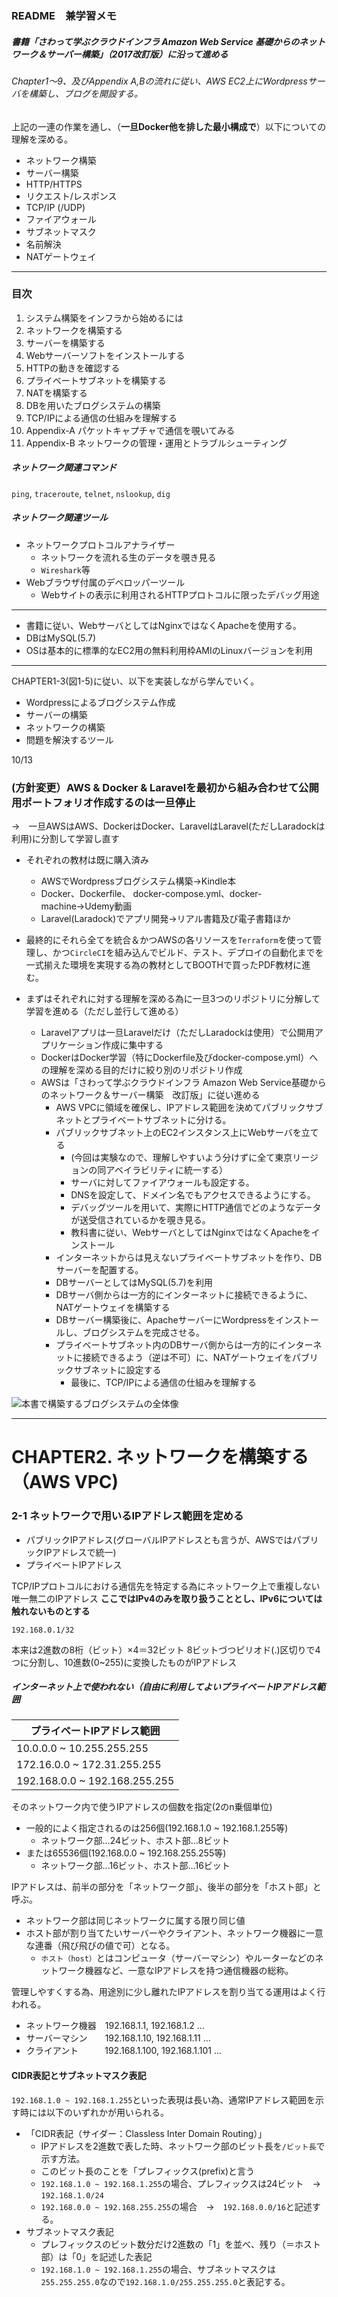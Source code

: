 ### README　兼学習メモ

##### 書籍「さわって学ぶクラウドインフラ Amazon Web Service 基礎からのネットワーク＆サーバー構築」（2017改訂版）に沿って進める

###### Chapter1〜9、及びAppendix A,Bの流れに従い、AWS EC2上にWordpressサーバを構築し、ブログを開設する。

上記の一連の作業を通し、（**一旦Docker他を排した最小構成で**）以下についての理解を深める。
- ネットワーク構築
- サーバー構築
- HTTP/HTTPS
- リクエスト/レスポンス
- TCP/IP (/UDP)
- ファイアウォール
- サブネットマスク
- 名前解決
- NATゲートウェイ

---

### 目次

1. システム構築をインフラから始めるには
2. ネットワークを構築する
3. サーバーを構築する
4. Webサーバーソフトをインストールする
5. HTTPの動きを確認する
6. プライベートサブネットを構築する
7. NATを構築する
8. DBを用いたブログシステムの構築
9. TCP/IPによる通信の仕組みを理解する
10. Appendix-A パケットキャプチャで通信を覗いてみる
11. Appendix-B ネットワークの管理・運用とトラブルシューティング

##### ネットワーク関連コマンド
`ping`, `traceroute`, `telnet`, `nslookup`, `dig`

##### ネットワーク関連ツール
- ネットワークプロトコルアナライザー
  - ネットワークを流れる生のデータを覗き見る
  - `Wireshark`等
- Webブラウザ付属のデベロッパーツール
  - Webサイトの表示に利用されるHTTPプロトコルに限ったデバッグ用途

---

- 書籍に従い、WebサーバとしてはNginxではなくApacheを使用する。
- DBはMySQL(5.7)
- OSは基本的に標準的なEC2用の無料利用枠AMIのLinuxバージョンを利用

---

CHAPTER1-3(図1-5)に従い、以下を実装しながら学んでいく。
- Wordpressによるブログシステム作成
- サーバーの構築
- ネットワークの構築
- 問題を解決するツール

10/13

### (方針変更）AWS & Docker & Laravelを最初から組み合わせて公開用ポートフォリオ作成するのは一旦停止

→　一旦AWSはAWS、DockerはDocker、LaravelはLaravel(ただしLaradockは利用)に分割して学習し直す
- それぞれの教材は既に購入済み
  - AWSでWordpressブログシステム構築→Kindle本
  - Docker、Dockerfile、 docker-compose.yml、docker-machine→Udemy動画
  - Laravel(Laradock)でアプリ開発→リアル書籍及び電子書籍ほか
- 最終的にそれら全てを統合＆かつAWSの各リソースを`Terraform`を使って管理し、かつ`CircleCI`を組み込んでビルド、テスト、デプロイの自動化までを一式揃えた環境を実現する為の教材としてBOOTHで買ったPDF教材に進む。

- まずはそれぞれに対する理解を深める為に一旦3つのリポジトリに分解して学習を進める（ただし並行して進める）
  - Laravelアプリは一旦Laravelだけ（ただしLaradockは使用）で公開用アプリケーション作成に集中する
  - DockerはDocker学習（特にDockerfile及びdocker-compose.yml）への理解を深める目的だけに絞り別のリポジトリ作成
  - AWSは「さわって学ぶクラウドインフラ Amazon Web Service基礎からのネットワーク＆サーバー構築　改訂版」に従い進める
    - AWS VPCに領域を確保し、IPアドレス範囲を決めてパブリックサブネットとプライベートサブネットに分ける。
    - パブリックサブネット上のEC2インスタンス上にWebサーバを立てる
      - (今回は実験なので、理解しやすいよう分けずに全て東京リージョンの同アベイラビリティに統一する）
      - サーバに対してファイアウォールも設定する。
      - DNSを設定して、ドメイン名でもアクセスできるようにする。
      - デバッグツールを用いて、実際にHTTP通信でどのようなデータが送受信されているかを覗き見る。
      - 教科書に従い、WebサーバとしてはNginxではなくApacheをインストール
    - インターネットからは見えないプライベートサブネットを作り、DBサーバーを配置する。
    - DBサーバーとしてはMySQL(5.7)を利用
    - DBサーバ側からは一方的にインターネットに接続できるように、NATゲートウェイを構築する
    - DBサーバー構築後に、ApacheサーバーにWordpressをインストールし、ブログシステムを完成させる。
    - プライベートサブネット内のDBサーバ側からは一方的にインターネットに接続できるよう（逆は不可）に、NATゲートウェイをパブリックサブネットに設定する
      - 最後に、TCP/IPによる通信の仕組みを理解する

![本書で構築するブログシステムの全体像](images/picture001.png "図1-9")


---

# CHAPTER2. ネットワークを構築する（AWS VPC)

### 2-1 ネットワークで用いるIPアドレス範囲を定める

- パブリックIPアドレス(グローバルIPアドレスとも言うが、AWSではパブリックIPアドレスで統一)
- プライベートIPアドレス

TCP/IPプロトコルにおける通信先を特定する為にネットワーク上で重複しない唯一無二のIPアドレス
**ここではIPv4のみを取り扱うこととし、IPv6については触れないものとする**

```
192.168.0.1/32
```

本来は2進数の8桁（ビット）×4＝32ビット
8ビットづつピリオド(.)区切りで4つに分割し、10進数(0~255)に変換したものがIPアドレス

##### インターネット上で使われない（自由に利用してよいプライベートIPアドレス範囲

|**プライベートIPアドレス範囲**|
|---|
|10.0.0.0 ~ 10.255.255.255|
|172.16.0.0 ~ 172.31.255.255|
|192.168.0.0 ~ 192.168.255.255|

そのネットワーク内で使うIPアドレスの個数を指定(2のn乗個単位)
  - 一般的によく指定されるのは256個(192.168.1.0 ~ 192.168.1.255等)
    - ネットワーク部…24ビット、ホスト部…8ビット
  - または65536個(192.168.0.0 ~ 192.168.255.255等)
    - ネットワーク部…16ビット、ホスト部…16ビット

  IPアドレスは、前半の部分を「ネットワーク部」、後半の部分を「ホスト部」と呼ぶ。
  - ネットワーク部は同じネットワークに属する限り同じ値
  - ホスト部が割り当てたいサーバーやクライアント、ネットワーク機器に一意な連番（飛び飛びの値で可）となる。
    - `ホスト（host）`とはコンピュータ（サーバーマシン）やルーターなどのネットワーク機器など、一意なIPアドレスを持つ通信機器の総称。

管理しやすくする為、用途別に少し離れたIPアドレスを割り当てる運用はよく行われる。
- ネットワーク機器　192.168.1.1, 192.168.1.2 ...
- サーバーマシン　　192.168.1.10, 192.168.1.11 ...
- クライアント　　　192.168.1.100, 192.168.1.101 ...

#### CIDR表記とサブネットマスク表記

`192.168.1.0 ~ 192.168.1.255`といった表現は長い為、通常IPアドレス範囲を示す時には以下のいずれかが用いられる。

- 「CIDR表記（サイダー：Classless Inter Domain Routing）」
  - IPアドレスを2進数で表した時、ネットワーク部のビット長を`/ビット長`で示す方法。
  - このビット長のことを「プレフィックス(prefix)と言う
  - `192.168.1.0 ~ 192.168.1.255`の場合、プレフィックスは24ビット　→　`192.168.1.0/24`
  - `192.168.0.0 ~ 192.168.255.255`の場合　→　`192.168.0.0/16`と記述する。
- サブネットマスク表記
  - プレフィックスのビット数分だけ2進数の「1」を並べ、残り（＝ホスト部）は「0」を記述した表記
  - `192.168.1.0 ~ 192.168.1.255`の場合、サブネットマスクは`255.255.255.0`なので`192.168.1.0/255.255.255.0`と表記する。

